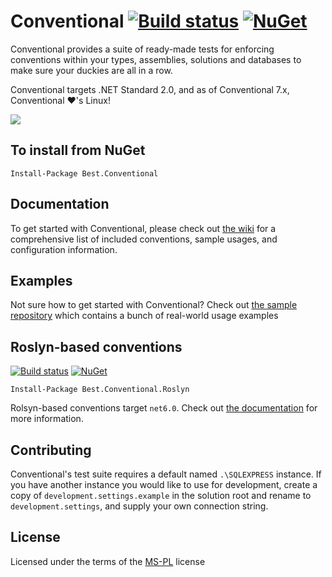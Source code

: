 Conventional [![Build status](https://ci.appveyor.com/api/projects/status/b34y026n60v9oe16/branch/master?svg=true)](https://ci.appveyor.com/project/andrewabest/conventional/branch/master)
[![NuGet](https://img.shields.io/nuget/v/Best.Conventional.svg)](https://www.nuget.org/packages/Best.Conventional/)
============

Conventional provides a suite of ready-made tests for enforcing conventions within your types, assemblies, solutions and databases to make sure your duckies are all in a row.

Conventional targets .NET Standard 2.0, and as of Conventional 7.x, Conventional ❤'s Linux!

![](https://raw.github.com/andrewabest/Conventional/master/duck.png)

## To install from NuGet

    Install-Package Best.Conventional

## Documentation

To get started with Conventional, please check out [the wiki](https://github.com/andrewabest/Conventional/wiki) for a comprehensive list of included conventions, sample usages, and configuration information.

## Examples

Not sure how to get started with Conventional? Check out [the sample repository](https://github.com/andrewabest/Conventional.Samples) which contains a bunch of real-world usage examples

## Roslyn-based conventions

[![Build status](https://ci.appveyor.com/api/projects/status/qrxqsfh0d5jwc5ns/branch/master?svg=true)](https://ci.appveyor.com/project/andrewabest/conventional-roslyn/branch/master)
[![NuGet](https://img.shields.io/nuget/v/Best.Conventional.Roslyn.svg)](https://www.nuget.org/packages/Best.Conventional.Roslyn/)

    Install-Package Best.Conventional.Roslyn

Rolsyn-based conventions target `net6.0`. Check out [the documentation](https://github.com/andrewabest/Conventional/wiki/Roslyn-Conventions) for more information.

## Contributing

Conventional's test suite requires a default named `.\SQLEXPRESS` instance. If you have another instance you would like to use for development, create a copy of `development.settings.example` in the solution root and rename to `development.settings`, and supply your own connection string.

## License

Licensed under the terms of the [MS-PL](https://opensource.org/licenses/MS-PL) license
